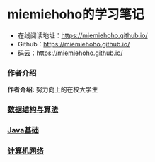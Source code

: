 # miemiehoho的学习笔记

- 在线阅读地址：https://miemiehoho.github.io/
- Github：https://miemiehoho.github.io/
- 码云：https://miemiehoho.github.io/

### 作者介绍

**作者介绍:** 努力向上的在校大学生



### [数据结构与算法](/docs/数据结构&算法/README.md)

### [Java基础](/docs/Java基础/README.md)

### [计算机网络](/docs/计算机网络/README.md)

